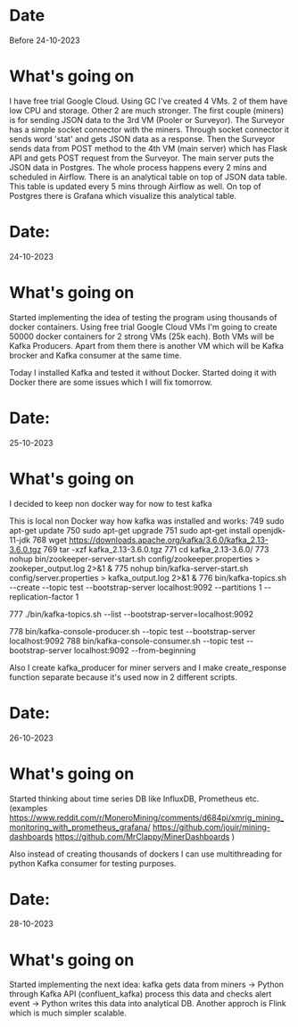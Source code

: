 # Date
Before 24-10-2023
# What's going on
I have free trial Google Cloud. Using GC I've created 4 VMs. 2 of them have low CPU and storage. Other 2 are much stronger.
The first couple (miners) is for sending JSON data to the 3rd VM (Pooler or Surveyor). The Surveyor has a simple socket connector with the miners. Through socket connector it sends word 'stat' and gets JSON data as a response.
Then the Surveyor sends data from POST method to the 4th VM (main server) which has Flask API and gets POST request from the Surveyor. The main server puts the JSON data in Postgres. The whole process happens every 2 mins and scheduled in Airflow.
There is an analytical table on top of JSON data table. This table is updated every 5 mins through Airflow as well.
On top of Postgres there is Grafana which visualize this analytical table.


# Date:
24-10-2023
# What's going on
Started implementing the idea of testing the program using thousands of docker containers. Using free trial Google Cloud VMs I'm going to create 50000 docker containers for 2 strong VMs (25k each). Both VMs will be Kafka Producers. Apart from them there is another VM which will be Kafka brocker and Kafka consumer at the same time.

Today I installed Kafka and tested it without Docker. Started doing it with Docker there are some issues which I will fix tomorrow.


# Date:		
25-10-2023
# What's going on
I decided to keep non docker way for now to test kafka

This is local non Docker way how kafka was installed and works:
749  sudo apt-get update
750  sudo apt-get upgrade
751  sudo apt-get install openjdk-11-jdk
768  wget https://downloads.apache.org/kafka/3.6.0/kafka_2.13-3.6.0.tgz
769  tar -xzf kafka_2.13-3.6.0.tgz 
771  cd kafka_2.13-3.6.0/
773  nohup bin/zookeeper-server-start.sh config/zookeeper.properties > zookeper_output.log 2>&1 &
775  nohup bin/kafka-server-start.sh config/server.properties > kafka_output.log 2>&1 &
776  bin/kafka-topics.sh --create --topic test --bootstrap-server localhost:9092 --partitions 1 --replication-factor 1

777  ./bin/kafka-topics.sh --list --bootstrap-server=localhost:9092

778  bin/kafka-console-producer.sh --topic test --bootstrap-server localhost:9092
788  bin/kafka-console-consumer.sh --topic test --bootstrap-server localhost:9092 --from-beginning

Also I create kafka_producer for miner servers and I make create_response function separate because it's used now in 2 different scripts.


# Date:		
26-10-2023
# What's going on
Started thinking about time series DB like InfluxDB, Prometheus etc. (examples https://www.reddit.com/r/MoneroMining/comments/d684pi/xmrig_mining_monitoring_with_prometheus_grafana/
https://github.com/jouir/mining-dashboards
https://github.com/MrClappy/MinerDashboards
)

Also instead of creating thousands of dockers I can use multithreading for python Kafka consumer for testing purposes.


# Date:		
28-10-2023
# What's going on
Started implementing the next idea: kafka gets data from miners -> Python through Kafka API (confluent_kafka) process this data and checks alert event -> Python writes this data into analytical DB. Another approch is Flink which is much simpler scalable.
